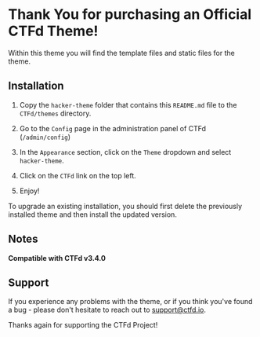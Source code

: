 # Thank You for purchasing an Official CTFd Theme!

Within this theme you will find the template files and static files for the
theme.

## Installation

1. Copy the `hacker-theme` folder that contains this `README.md` file to the
   `CTFd/themes` directory.

2. Go to the `Config` page in the administration panel of CTFd (`/admin/config`)

3. In the `Appearance` section, click on the `Theme` dropdown and select
   `hacker-theme`.

4. Click on the `CTFd` link on the top left.

5. Enjoy!

To upgrade an existing installation, you should first delete the previously
installed theme and then install the updated version.

## Notes

**Compatible with CTFd v3.4.0**

## Support

If you experience any problems with the theme, or if you think you've found a
bug - please don't hesitate to reach out to support@ctfd.io.

Thanks again for supporting the CTFd Project!
